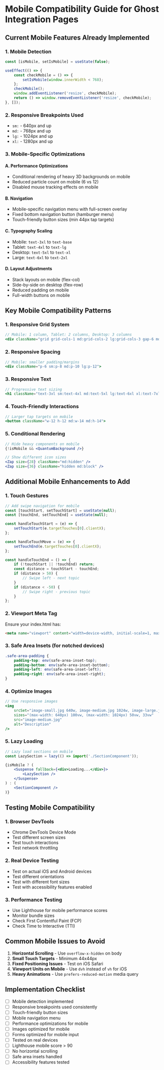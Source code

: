 # Mobile Compatibility Guide for Ghost Integration Pages

## Current Mobile Features Already Implemented

### 1. Mobile Detection
```javascript
const [isMobile, setIsMobile] = useState(false);

useEffect(() => {
    const checkMobile = () => {
        setIsMobile(window.innerWidth < 768);
    };
    checkMobile();
    window.addEventListener('resize', checkMobile);
    return () => window.removeEventListener('resize', checkMobile);
}, []);
```

### 2. Responsive Breakpoints Used
- `sm:` - 640px and up
- `md:` - 768px and up  
- `lg:` - 1024px and up
- `xl:` - 1280px and up

### 3. Mobile-Specific Optimizations

#### A. Performance Optimizations
- Conditional rendering of heavy 3D backgrounds on mobile
- Reduced particle count on mobile (6 vs 12)
- Disabled mouse tracking effects on mobile

#### B. Navigation
- Mobile-specific navigation menu with full-screen overlay
- Fixed bottom navigation button (hamburger menu)
- Touch-friendly button sizes (min 44px tap targets)

#### C. Typography Scaling
- Mobile: `text-3xl` to `text-base`
- Tablet: `text-4xl` to `text-lg`
- Desktop: `text-5xl` to `text-xl`
- Large: `text-6xl` to `text-2xl`

#### D. Layout Adjustments
- Stack layouts on mobile (flex-col)
- Side-by-side on desktop (flex-row)
- Reduced padding on mobile
- Full-width buttons on mobile

## Key Mobile Compatibility Patterns

### 1. Responsive Grid System
```jsx
// Mobile: 1 column, Tablet: 2 columns, Desktop: 3 columns
<div className="grid grid-cols-1 md:grid-cols-2 lg:grid-cols-3 gap-6 md:gap-8">
```

### 2. Responsive Spacing
```jsx
// Mobile: smaller padding/margins
<div className="p-6 sm:p-8 md:p-10 lg:p-12">
```

### 3. Responsive Text
```jsx
// Progressive text sizing
<h1 className="text-3xl sm:text-4xl md:text-5xl lg:text-6xl xl:text-7xl">
```

### 4. Touch-Friendly Interactions
```jsx
// Larger tap targets on mobile
<button className="w-12 h-12 md:w-14 md:h-14">
```

### 5. Conditional Rendering
```jsx
// Hide heavy components on mobile
{!isMobile && <QuantumBackground />}

// Show different icon sizes
<Zap size={28} className="md:hidden" />
<Zap size={36} className="hidden md:block" />
```

## Additional Mobile Enhancements to Add

### 1. Touch Gestures
```javascript
// Add swipe navigation for mobile
const [touchStart, setTouchStart] = useState(null);
const [touchEnd, setTouchEnd] = useState(null);

const handleTouchStart = (e) => {
    setTouchStart(e.targetTouches[0].clientX);
};

const handleTouchMove = (e) => {
    setTouchEnd(e.targetTouches[0].clientX);
};

const handleTouchEnd = () => {
    if (!touchStart || !touchEnd) return;
    const distance = touchStart - touchEnd;
    if (distance > 50) {
        // Swipe left - next topic
    }
    if (distance < -50) {
        // Swipe right - previous topic
    }
};
```

### 2. Viewport Meta Tag
Ensure your index.html has:
```html
<meta name="viewport" content="width=device-width, initial-scale=1, maximum-scale=1, user-scalable=no">
```

### 3. Safe Area Insets (for notched devices)
```css
.safe-area-padding {
    padding-top: env(safe-area-inset-top);
    padding-bottom: env(safe-area-inset-bottom);
    padding-left: env(safe-area-inset-left);
    padding-right: env(safe-area-inset-right);
}
```

### 4. Optimize Images
```jsx
// Use responsive images
<img 
    srcSet="image-small.jpg 640w, image-medium.jpg 1024w, image-large.jpg 1920w"
    sizes="(max-width: 640px) 100vw, (max-width: 1024px) 50vw, 33vw"
    src="image-medium.jpg"
    alt="Description"
/>
```

### 5. Lazy Loading
```jsx
// Lazy load sections on mobile
const LazySection = lazy(() => import('./SectionComponent'));

{isMobile ? (
    <Suspense fallback={<div>Loading...</div>}>
        <LazySection />
    </Suspense>
) : (
    <SectionComponent />
)}
```

## Testing Mobile Compatibility

### 1. Browser DevTools
- Chrome DevTools Device Mode
- Test different screen sizes
- Test touch interactions
- Test network throttling

### 2. Real Device Testing
- Test on actual iOS and Android devices
- Test different orientations
- Test with different font sizes
- Test with accessibility features enabled

### 3. Performance Testing
- Use Lighthouse for mobile performance scores
- Monitor bundle sizes
- Check First Contentful Paint (FCP)
- Check Time to Interactive (TTI)

## Common Mobile Issues to Avoid

1. **Horizontal Scrolling** - Use `overflow-x-hidden` on body
2. **Small Touch Targets** - Minimum 44x44px
3. **Fixed Positioning Issues** - Test on iOS Safari
4. **Viewport Units on Mobile** - Use `dvh` instead of `vh` for iOS
5. **Heavy Animations** - Use `prefers-reduced-motion` media query

## Implementation Checklist

- [ ] Mobile detection implemented
- [ ] Responsive breakpoints used consistently
- [ ] Touch-friendly button sizes
- [ ] Mobile navigation menu
- [ ] Performance optimizations for mobile
- [ ] Images optimized for mobile
- [ ] Forms optimized for mobile input
- [ ] Tested on real devices
- [ ] Lighthouse mobile score > 90
- [ ] No horizontal scrolling
- [ ] Safe area insets handled
- [ ] Accessibility features tested
